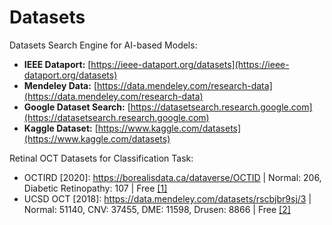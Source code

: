 # Datasets
Datasets Search Engine for AI-based Models:

- **IEEE Dataport:** [https://ieee-dataport.org/datasets](https://ieee-dataport.org/datasets)
- **Mendeley Data:** [https://data.mendeley.com/research-data](https://data.mendeley.com/research-data)
- **Google Dataset Search:** [https://datasetsearch.research.google.com](https://datasetsearch.research.google.com)
- **Kaggle Dataset:** [https://www.kaggle.com/datasets](https://www.kaggle.com/datasets)

Retinal OCT Datasets for Classification Task:

- OCTIRD [2020]: https://borealisdata.ca/dataverse/OCTID | Normal: 206, Diabetic Retinopathy: 107 | Free [[1]](https://doi.org/10.1016/j.compeleceng.2019.106532)
- UCSD OCT [2018]: https://data.mendeley.com/datasets/rscbjbr9sj/3 | Normal: 51140, CNV: 37455, DME: 11598, Drusen: 8866 | Free [[2]](https://doi.org/10.1016/j.cell.2018.02.010)
